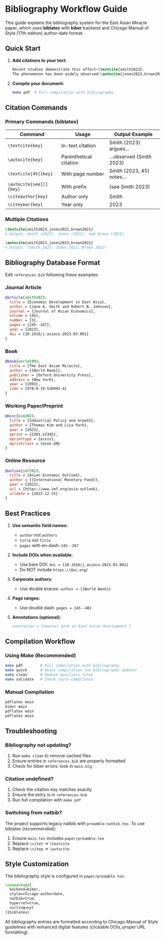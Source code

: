 # Bibliography Workflow Guide

This guide explains the bibliography system for the East Asian Miracle paper, which uses **biblatex** with **biber** backend and Chicago Manual of Style (17th edition) author-date format.

## Quick Start

1. **Add citations to your text:**
   ```latex
   Recent studies demonstrate this effect~\textcite{smith2023}.
   The phenomenon has been widely observed~\autocite{jones2022,brown2021}.
   ```

2. **Compile your document:**
   ```bash
   make pdf  # Full compilation with bibliography
   ```

## Citation Commands

### Primary Commands (biblatex)

| Command | Usage | Output Example |
|---------|-------|----------------|
| `\textcite{key}` | In-text citation | Smith (2023) argues... |
| `\autocite{key}` | Parenthetical citation | ...observed (Smith 2023) |
| `\textcite[45]{key}` | With page number | Smith (2023, 45) notes... |
| `\autocite[see][]{key}` | With prefix | (see Smith 2023) |
| `\citeauthor{key}` | Author only | Smith |
| `\citeyear{key}` | Year only | 2023 |

### Multiple Citations

```latex
\textcite{smith2023,jones2022,brown2021}
% Output: Smith (2023), Jones (2022), and Brown (2021)

\autocite{smith2023,jones2022,brown2021}
% Output: (Smith 2023; Jones 2022; Brown 2021)
```

## Bibliography Database Format

Edit `references.bib` following these examples:

### Journal Article
```bibtex
@article{smith2023,
  title = {Economic Development in East Asia},
  author = {Jane A. Smith and Robert B. Johnson},
  journal = {Journal of Asian Economics},
  volume = {45},
  number = {3},
  pages = {245--267},
  year = {2023},
  doi = {10.1016/j.asieco.2023.03.001}
}
```

### Book
```bibtex
@book{world1993,
  title = {The East Asian Miracle},
  author = {{World Bank}},
  publisher = {Oxford University Press},
  address = {New York},
  year = {1993},
  isbn = {978-0-19-520993-4}
}
```

### Working Paper/Preprint
```bibtex
@misc{kim2023,
  title = {Industrial Policy and Growth},
  author = {Thomas Kim and Lisa Park},
  year = {2023},
  eprint = {2301.12345},
  eprinttype = {arxiv},
  eprintclass = {econ.GN}
}
```

### Online Resource
```bibtex
@online{imf2023,
  title = {Asian Economic Outlook},
  author = {{International Monetary Fund}},
  year = {2023},
  url = {https://www.imf.org/asia-outlook},
  urldate = {2023-12-15}
}
```

## Best Practices

1. **Use semantic field names:**
   - `author` not `authors`
   - `title` not `Title`
   - `pages` with en-dash: `245--267`

2. **Include DOIs when available:**
   - Use bare DOI: `doi = {10.1016/j.asieco.2023.03.001}`
   - Do NOT include `https://doi.org/`

3. **Corporate authors:**
   - Use double braces: `author = {{World Bank}}`

4. **Page ranges:**
   - Use double dash: `pages = {45--48}`

5. **Annotations (optional):**
   ```bibtex
   annotation = {Seminal work on East Asian development.}
   ```

## Compilation Workflow

### Using Make (Recommended)
```bash
make pdf        # Full compilation with bibliography
make quick      # Quick compilation (no bibliography update)
make clean      # Remove auxiliary files
make validate   # Check style compliance
```

### Manual Compilation
```bash
pdflatex main
biber main
pdflatex main
pdflatex main
```

## Troubleshooting

### Bibliography not updating?
1. Run `make clean` to remove cached files
2. Ensure entries in `references.bib` are properly formatted
3. Check for biber errors: look in `main.blg`

### Citation undefined?
1. Check the citation key matches exactly
2. Ensure the entry is in `references.bib`
3. Run full compilation with `make pdf`

### Switching from natbib?
The project supports legacy natbib with `preamble-natbib.tex`. To use biblatex (recommended):
1. Ensure `main.tex` includes `paper/preamble.tex`
2. Replace `\citet` → `\textcite`
3. Replace `\citep` → `\autocite`

## Style Customization

The bibliography style is configured in `paper/preamble.tex`:
```latex
\usepackage[
  backend=biber,
  style=chicago-authordate,
  natbib=true,
  hyperref=true,
  sorting=nyt
]{biblatex}
```

All bibliography entries are formatted according to Chicago Manual of Style guidelines with enhanced digital features (clickable DOIs, proper URL formatting).